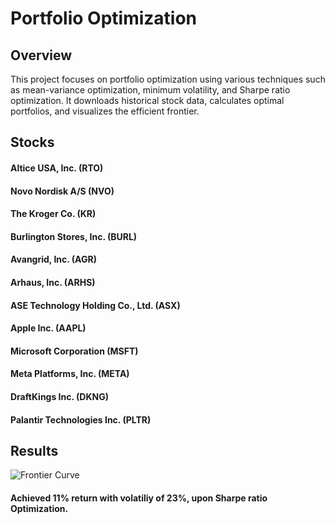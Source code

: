 
# Portfolio Optimization
## Overview
This project focuses on portfolio optimization using various techniques such as mean-variance optimization, minimum volatility, and Sharpe ratio optimization. It downloads historical stock data, calculates optimal portfolios, and visualizes the efficient frontier.

## Stocks
#### Altice USA, Inc. (RTO)
#### Novo Nordisk A/S (NVO)
#### The Kroger Co. (KR)
#### Burlington Stores, Inc. (BURL)
#### Avangrid, Inc. (AGR)
#### Arhaus, Inc. (ARHS)
#### ASE Technology Holding Co., Ltd. (ASX)
#### Apple Inc. (AAPL)
#### Microsoft Corporation (MSFT)
#### Meta Platforms, Inc. (META)
#### DraftKings Inc. (DKNG)
#### Palantir Technologies Inc. (PLTR)

## Results
![Frontier Curve](https://github.com/KesavP-01/Portfolio-Optimization/assets/161378031/e209ee82-a3cc-4018-a3f1-6c30d1e7f702)

#### Achieved 11% return with volatiliy of 23%, upon Sharpe ratio Optimization.




